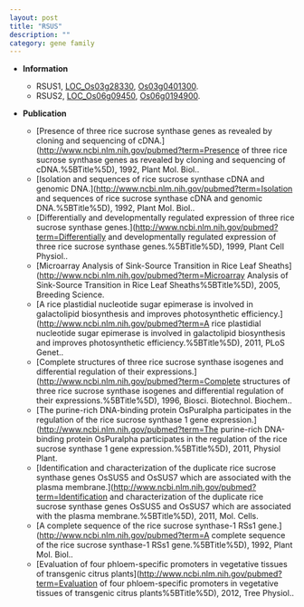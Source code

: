 ```yaml
---
layout: post
title: "RSUS"
description: ""
category: gene family
---
```


* **Information**  
    + RSUS1, [LOC_Os03g28330](http://rice.plantbiology.msu.edu/cgi-bin/ORF_infopage.cgi?orf=LOC_Os03g28330), [Os03g0401300](http://rapdb.dna.affrc.go.jp/viewer/gbrowse_details/irgsp1?name=Os03g0401300).
    + RSUS2, [LOC_Os06g09450](http://rice.plantbiology.msu.edu/cgi-bin/ORF_infopage.cgi?orf=LOC_Os06g09450), [Os06g0194900](http://rapdb.dna.affrc.go.jp/viewer/gbrowse_details/irgsp1?name=Os06g0194900).

* **Publication**  
    + [Presence of three rice sucrose synthase genes as revealed by cloning and sequencing of cDNA.](http://www.ncbi.nlm.nih.gov/pubmed?term=Presence of three rice sucrose synthase genes as revealed by cloning and sequencing of cDNA.%5BTitle%5D), 1992, Plant Mol. Biol..
    + [Isolation and sequences of rice sucrose synthase cDNA and genomic DNA.](http://www.ncbi.nlm.nih.gov/pubmed?term=Isolation and sequences of rice sucrose synthase cDNA and genomic DNA.%5BTitle%5D), 1992, Plant Mol. Biol..
    + [Differentially and developmentally regulated expression of three rice sucrose synthase genes.](http://www.ncbi.nlm.nih.gov/pubmed?term=Differentially and developmentally regulated expression of three rice sucrose synthase genes.%5BTitle%5D), 1999, Plant Cell Physiol..
    + [Microarray Analysis of Sink-Source Transition in Rice Leaf Sheaths](http://www.ncbi.nlm.nih.gov/pubmed?term=Microarray Analysis of Sink-Source Transition in Rice Leaf Sheaths%5BTitle%5D), 2005, Breeding Science.
    + [A rice plastidial nucleotide sugar epimerase is involved in galactolipid biosynthesis and improves photosynthetic efficiency.](http://www.ncbi.nlm.nih.gov/pubmed?term=A rice plastidial nucleotide sugar epimerase is involved in galactolipid biosynthesis and improves photosynthetic efficiency.%5BTitle%5D), 2011, PLoS Genet..
    + [Complete structures of three rice sucrose synthase isogenes and differential regulation of their expressions.](http://www.ncbi.nlm.nih.gov/pubmed?term=Complete structures of three rice sucrose synthase isogenes and differential regulation of their expressions.%5BTitle%5D), 1996, Biosci. Biotechnol. Biochem..
    + [The purine-rich DNA-binding protein OsPuralpha participates in the regulation of the rice sucrose synthase 1 gene expression.](http://www.ncbi.nlm.nih.gov/pubmed?term=The purine-rich DNA-binding protein OsPuralpha participates in the regulation of the rice sucrose synthase 1 gene expression.%5BTitle%5D), 2011, Physiol Plant.
    + [Identification and characterization of the duplicate rice sucrose synthase genes OsSUS5 and OsSUS7 which are associated with the plasma membrane.](http://www.ncbi.nlm.nih.gov/pubmed?term=Identification and characterization of the duplicate rice sucrose synthase genes OsSUS5 and OsSUS7 which are associated with the plasma membrane.%5BTitle%5D), 2011, Mol. Cells.
    + [A complete sequence of the rice sucrose synthase-1 RSs1 gene.](http://www.ncbi.nlm.nih.gov/pubmed?term=A complete sequence of the rice sucrose synthase-1 RSs1 gene.%5BTitle%5D), 1992, Plant Mol. Biol..
    + [Evaluation of four phloem-specific promoters in vegetative tissues of transgenic citrus plants](http://www.ncbi.nlm.nih.gov/pubmed?term=Evaluation of four phloem-specific promoters in vegetative tissues of transgenic citrus plants%5BTitle%5D), 2012, Tree Physiol..


